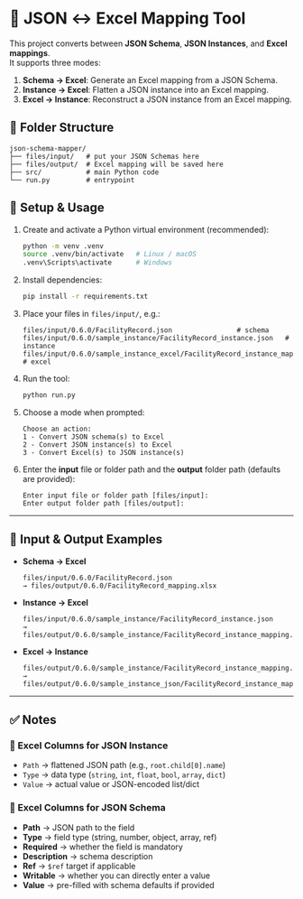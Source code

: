 # 📘 JSON ↔ Excel Mapping Tool

This project converts between **JSON Schema**, **JSON Instances**, and **Excel mappings**.  
It supports three modes:

1. **Schema → Excel**: Generate an Excel mapping from a JSON Schema.  
2. **Instance → Excel**: Flatten a JSON instance into an Excel mapping.  
3. **Excel → Instance**: Reconstruct a JSON instance from an Excel mapping. 

## 📂 Folder Structure
```
json-schema-mapper/
├── files/input/   # put your JSON Schemas here
├── files/output/  # Excel mapping will be saved here
├── src/           # main Python code
└── run.py         # entrypoint
```

## 🚀 Setup & Usage

1. Create and activate a Python virtual environment (recommended):
   ```bash
   python -m venv .venv
   source .venv/bin/activate   # Linux / macOS
   .venv\Scripts\activate      # Windows
   ```

2. Install dependencies:
   ```bash
   pip install -r requirements.txt
   ```

3. Place your files in `files/input/`, e.g.:
   ```
   files/input/0.6.0/FacilityRecord.json                # schema
   files/input/0.6.0/sample_instance/FacilityRecord_instance.json   # instance
   files/input/0.6.0/sample_instance_excel/FacilityRecord_instance_mapping.xlsx  # excel
   ```

4. Run the tool:
   ```bash
   python run.py
   ```

5. Choose a mode when prompted:
   ```
   Choose an action:
   1 - Convert JSON schema(s) to Excel
   2 - Convert JSON instance(s) to Excel
   3 - Convert Excel(s) to JSON instance(s)
   ```

6. Enter the **input** file or folder path and the **output** folder path (defaults are provided):
   ```
   Enter input file or folder path [files/input]:
   Enter output folder path [files/output]:
   ```

---

## 📂 Input & Output Examples

- **Schema → Excel**  
  ```
  files/input/0.6.0/FacilityRecord.json
  → files/output/0.6.0/FacilityRecord_mapping.xlsx
  ```

- **Instance → Excel**  
  ```
  files/input/0.6.0/sample_instance/FacilityRecord_instance.json
  → files/output/0.6.0/sample_instance/FacilityRecord_instance_mapping.xlsx
  ```

- **Excel → Instance**  
  ```
  files/output/0.6.0/sample_instance/FacilityRecord_instance_mapping.xlsx
  → files/output/0.6.0/sample_instance_json/FacilityRecord_instance_mapping_instance.json
  ```

---

## ✅ Notes

### 📝 Excel Columns for JSON Instance
- `Path` → flattened JSON path (e.g., `root.child[0].name`)  
- `Type` → data type (`string`, `int`, `float`, `bool`, `array`, `dict`)  
- `Value` → actual value or JSON-encoded list/dict  

### 📝 Excel Columns for JSON Schema
- **Path** → JSON path to the field  
- **Type** → field type (string, number, object, array, ref)  
- **Required** → whether the field is mandatory  
- **Description** → schema description  
- **Ref** → `$ref` target if applicable  
- **Writable** → whether you can directly enter a value  
- **Value** → pre-filled with schema defaults if provided  
